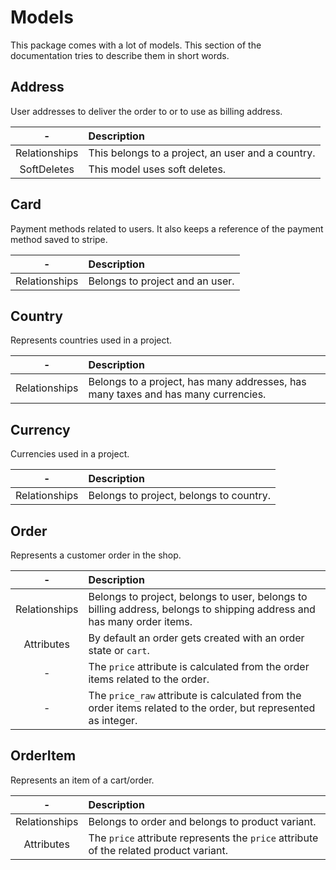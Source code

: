 # Models

This package comes with a lot of models. This section of the documentation tries to describe them in short words.

## Address

User addresses to deliver the order to or to use as billing address.

|       -       | Description                                       |
|:-------------:|:--------------------------------------------------|
| Relationships | This belongs to a project, an user and a country. |
|  SoftDeletes  | This model uses soft deletes.                     |

## Card

Payment methods related to users. It also keeps a reference of the payment method saved to stripe.

|       -       | Description                     |
|:-------------:|:--------------------------------|
| Relationships | Belongs to project and an user. |

## Country

Represents countries used in a project.

|       -       | Description                                                                       |
|:-------------:|:----------------------------------------------------------------------------------|
| Relationships | Belongs to a project, has many addresses, has many taxes and has many currencies. |

## Currency 

Currencies used in a project.

|       -       | Description                             |
|:-------------:|:----------------------------------------|
| Relationships | Belongs to project, belongs to country. |

## Order

Represents a customer order in the shop.

|       -       | Description                                                                                                            |
|:-------------:|:-----------------------------------------------------------------------------------------------------------------------|
| Relationships | Belongs to project, belongs to user, belongs to billing address, belongs to shipping address and has many order items. |
|  Attributes   | By default an order gets created with an order state or `cart`.                                                        |
|       -       | The `price` attribute is calculated from the order items related to the order.                                         |
|       -       | The `price_raw` attribute is calculated from the order items related to the order, but represented as integer.         |

## OrderItem

Represents an item of a cart/order.

| - | Description |
|:-:|:-|
|Relationships|Belongs to order and belongs to product variant.|
|Attributes|The `price` attribute represents the `price` attribute of the related product variant.|
